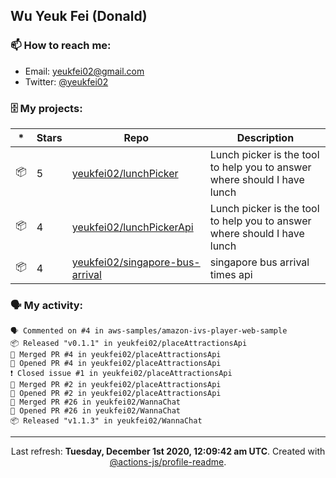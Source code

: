 ## Wu Yeuk Fei (Donald)

### 📫 How to reach me:

- Email: [yeukfei02@gmail.com](yeukfei02@gmail.com)
- Twitter: [@yeukfei02](https://twitter.com/yeukfei02)

### 🗄 My projects:

|*|Stars|Repo|Description|
|---|---|---|---|
| 📦 | 5 | [yeukfei02/lunchPicker](https://github.com/yeukfei02/lunchPicker) | Lunch picker is the tool to help you to answer where should I have lunch |
| 📦 | 4 | [yeukfei02/lunchPickerApi](https://github.com/yeukfei02/lunchPickerApi) | Lunch picker is the tool to help you to answer where should I have lunch |
| 📦 | 4 | [yeukfei02/singapore-bus-arrival](https://github.com/yeukfei02/singapore-bus-arrival) | singapore bus arrival times api |

### 🗣 My activity:

```
🗣 Commented on #4 in aws-samples/amazon-ivs-player-web-sample
📦 Released "v0.1.1" in yeukfei02/placeAttractionsApi
🎉 Merged PR #4 in yeukfei02/placeAttractionsApi
💪 Opened PR #4 in yeukfei02/placeAttractionsApi
❗️ Closed issue #1 in yeukfei02/placeAttractionsApi
🎉 Merged PR #2 in yeukfei02/placeAttractionsApi
💪 Opened PR #2 in yeukfei02/placeAttractionsApi
🎉 Merged PR #26 in yeukfei02/WannaChat
💪 Opened PR #26 in yeukfei02/WannaChat
📦 Released "v1.1.3" in yeukfei02/WannaChat
```

<!-- <img src="https://github-readme-stats.vercel.app/api?username=yeukfei02&show_icons=true&count_private=true&theme=radical" />

<img src="https://github-readme-stats.vercel.app/api/top-langs/?username=yeukfei02&theme=radical" /> -->

---

<p align="center">Last refresh: <b>Tuesday, December 1st 2020, 12:09:42 am UTC</b>. Created with <a href=https://github.com/marketplace/actions/profile-readme>@actions-js/profile-readme</a>.</p>
